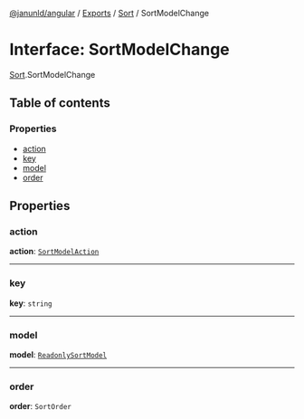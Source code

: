 [@janunld/angular](../README.md) / [Exports](../modules.md) / [Sort](../modules/Sort.md) / SortModelChange

# Interface: SortModelChange

[Sort](../modules/Sort.md).SortModelChange

## Table of contents

### Properties

- [action](Sort.SortModelChange.md#action)
- [key](Sort.SortModelChange.md#key)
- [model](Sort.SortModelChange.md#model)
- [order](Sort.SortModelChange.md#order)

## Properties

### action

**action**: [`SortModelAction`](../modules/Sort.md#sortmodelaction)

---

### key

**key**: `string`

---

### model

**model**: [`ReadonlySortModel`](../modules/Sort.md#readonlysortmodel)

---

### order

**order**: `SortOrder`
